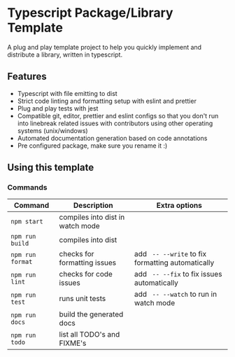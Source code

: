 # Typescript Package/Library Template

A plug and play template project to help you quickly implement and distribute a library, written in typescript.

## Features

- Typescript with file emitting to dist
- Strict code linting and formatting setup with eslint and prettier
- Plug and play tests with jest
- Compatible git, editor, prettier and eslint configs so that you don't run into linebreak related issues with contributors using other operating systems (unix/windows)
- Automated documentation generation based on code annotations
- Pre configured package, make sure you rename it :)

## Using this template

### Commands

| Command | Description | Extra options |
| - | - | - |
| `npm start` | compiles into dist in watch mode |
| `npm run build` | compiles into dist |
| `npm run format` | checks for formatting issues | add ` -- --write` to fix formatting automatically |
| `npm run lint` | checks for code issues | add ` -- --fix` to fix issues automatically |
| `npm run test`| runs unit tests | add ` -- --watch` to run in watch mode |
| `npm run docs`| build the generated docs |
| `npm run todo`| list all TODO's and FIXME's |